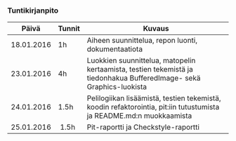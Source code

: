 ### Tuntikirjanpito
Päivä | Tunnit | Kuvaus
--------------- | ----- | ------
18.01.2016 | 1h | Aiheen suunnittelua, repon luonti, dokumentaatiota
23.01.2016 | 4h | Luokkien suunnittelua, matopelin kertaamista, testien tekemistä ja tiedonhakua BufferedImage- sekä Graphics-luokista
24.01.2016 | 1.5h | Pelilogiikan lisäämistä, testien tekemistä, koodin refaktorointia, pit:iin tutustumista ja README.md:n muokkaamista
25.01.2016 | 1.5h | Pit-raportti ja Checkstyle-raportti
